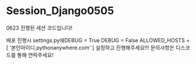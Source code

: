 # Session_Django0505
0623 진행된 세션 코드입니다!

배포 진행시 settings.py에DEBUG = True
DEBUG = False
ALLOWED_HOSTS = [
    '본인아이디.pythonanywhere.com'
]
설정하고 진행해주세요!!!
문의사항은 디스코드를 통해 연락주세요!
